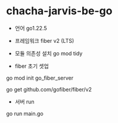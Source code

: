 # chacha-jarvis-be-go

- 언어
go1.22.5

- 프레임워크
fiber v2 (LTS)

- 모듈 의존성 설치
go mod tidy

- fiber 초기 셋업

go mod init go_fiber_server

go get github.com/gofiber/fiber/v2

- 서버 run

go run main.go

